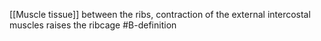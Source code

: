 [[Muscle tissue]] between the ribs, contraction of the external intercostal muscles raises the ribcage
#B-definition 